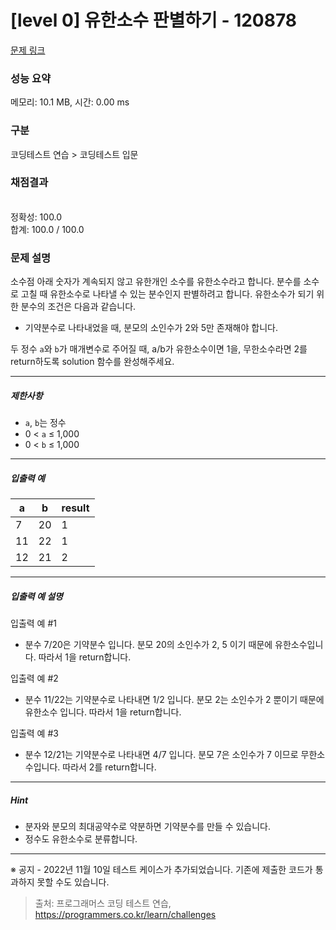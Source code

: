 # [level 0] 유한소수 판별하기 - 120878 

[문제 링크](https://school.programmers.co.kr/learn/courses/30/lessons/120878?language=python3) 

### 성능 요약

메모리: 10.1 MB, 시간: 0.00 ms

### 구분

코딩테스트 연습 > 코딩테스트 입문

### 채점결과

<br/>정확성: 100.0<br/>합계: 100.0 / 100.0

### 문제 설명

<p style="user-select: auto;">소수점 아래 숫자가 계속되지 않고 유한개인 소수를 유한소수라고 합니다. 분수를 소수로 고칠 때 유한소수로 나타낼 수 있는 분수인지 판별하려고 합니다. 유한소수가 되기 위한 분수의 조건은 다음과 같습니다.</p>

<ul style="user-select: auto;">
<li style="user-select: auto;">기약분수로 나타내었을 때, 분모의 소인수가 2와 5만 존재해야 합니다.</li>
</ul>

<p style="user-select: auto;">두 정수 <code style="user-select: auto;">a</code>와 <code style="user-select: auto;">b</code>가 매개변수로 주어질 때, a/b가 유한소수이면 1을, 무한소수라면 2를 return하도록 solution 함수를 완성해주세요.</p>

<hr style="user-select: auto;">

<h5 style="user-select: auto;">제한사항</h5>

<ul style="user-select: auto;">
<li style="user-select: auto;"><code style="user-select: auto;">a</code>, <code style="user-select: auto;">b</code>는 정수</li>
<li style="user-select: auto;">0 &lt; <code style="user-select: auto;">a</code>&nbsp;≤&nbsp;1,000</li>
<li style="user-select: auto;">0 &lt; <code style="user-select: auto;">b</code>&nbsp;≤ 1,000</li>
</ul>

<hr style="user-select: auto;">

<h5 style="user-select: auto;">입출력 예</h5>
<table class="table" style="user-select: auto;">
        <thead style="user-select: auto;"><tr style="user-select: auto;">
<th style="user-select: auto;">a</th>
<th style="user-select: auto;">b</th>
<th style="user-select: auto;">result</th>
</tr>
</thead>
        <tbody style="user-select: auto;"><tr style="user-select: auto;">
<td style="user-select: auto;">7</td>
<td style="user-select: auto;">20</td>
<td style="user-select: auto;">1</td>
</tr>
<tr style="user-select: auto;">
<td style="user-select: auto;">11</td>
<td style="user-select: auto;">22</td>
<td style="user-select: auto;">1</td>
</tr>
<tr style="user-select: auto;">
<td style="user-select: auto;">12</td>
<td style="user-select: auto;">21</td>
<td style="user-select: auto;">2</td>
</tr>
</tbody>
      </table>
<hr style="user-select: auto;">

<h5 style="user-select: auto;">입출력 예 설명</h5>

<p style="user-select: auto;">입출력 예 #1</p>

<ul style="user-select: auto;">
<li style="user-select: auto;">분수 7/20은 기약분수 입니다. 분모 20의 소인수가 2, 5 이기 때문에 유한소수입니다. 따라서 1을 return합니다.</li>
</ul>

<p style="user-select: auto;">입출력 예 #2</p>

<ul style="user-select: auto;">
<li style="user-select: auto;">분수 11/22는 기약분수로 나타내면 1/2 입니다. 분모 2는 소인수가 2 뿐이기 때문에 유한소수 입니다. 따라서 1을 return합니다.</li>
</ul>

<p style="user-select: auto;">입출력 예 #3</p>

<ul style="user-select: auto;">
<li style="user-select: auto;">분수 12/21는 기약분수로 나타내면 4/7 입니다. 분모 7은 소인수가 7 이므로 무한소수입니다. 따라서 2를 return합니다.</li>
</ul>

<hr style="user-select: auto;">

<h5 style="user-select: auto;">Hint</h5>

<ul style="user-select: auto;">
<li style="user-select: auto;">분자와 분모의 최대공약수로 약분하면 기약분수를 만들 수 있습니다.</li>
<li style="user-select: auto;">정수도 유한소수로 분류합니다.</li>
</ul>

<hr style="user-select: auto;">

<p style="user-select: auto;">※ 공지 - 2022년 11월 10일 테스트 케이스가 추가되었습니다. 기존에 제출한 코드가 통과하지 못할 수도 있습니다.</p>


> 출처: 프로그래머스 코딩 테스트 연습, https://programmers.co.kr/learn/challenges